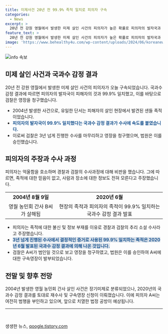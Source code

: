 ```yaml
---
title: 미제사건 20년 전 99.9% 족적 일치로 피의자 구속
categories:
  - News
excerpt: >
  20년 전 강원 영월에서 발생한 미제 살인 사건의 피의자가 높은 확률로 피의자의 발자국과 맞다는 증거로 구속됐다. 2004년 발생한 이 사건은 장기미제로 분류되었지만 2020년에 발견된 발자국과 피의자의 발자국이 99.9% 일치한다는 국과수 감정 결과로 수사가 속도를 내고 있으며, 검찰은 A씨가 범인일 것으로 보고 영장을 청구했다. A씨는 여전히 범행을 부인하고 있지만, 치열한 공방이 예상된다.
feature_text: >
  20년 전 강원 영월에서 발생한 미제 살인 사건의 피의자가 높은 확률로 피의자의 발자국과 맞다는 증거로 구속됐다. 2004년 발생한 이 사건은 장기미제로 분류되었지만 2020년에 발견된 발자국과 피의자의 발자국이 99.9% 일치한다는 국과수 감정 결과로 수사가 속도를 내고 있으며, 검찰은 A씨가 범인일 것으로 보고 영장을 청구했다. A씨는 여전히 범행을 부인하고 있지만, 치열한 공방이 예상된다.
image: 'https://www.behealthy4u.com/wp-content/uploads/2024/06/koreanews.jpg'
---
```


<p><img src="https://www.behealthy4u.com/wp-content/uploads/2024/06/koreanews.jpg" alt="info 속보" /></p>

<h2 data-ke-size="size26">미제 살인 사건과 국과수 감정 결과</h2>

<p data-ke-size="size16">20년 전 강원 영월에서 발생한 미제 살인 사건의 피의자가 오늘 구속되었습니다. 국과수 감정 결과에 따르면 피의자의 발자국이 피해자의 것과 99.9% 일치했고, 이를 바탕으로 검찰은 영장을 청구했습니다.</p>

<ul>
  <li>2004년 발생한 사건으로, 유일한 단서는 피해자의 살인 현장에서 발견된 샌들 족적이었습니다.</li>
  <li><b><span style="color: #1a5490;">피의자의 발자국이 99.9% 일치했다는 국과수 감정 결과가 수사에 속도를 붙였습니다.</span></b></li>
  <li>이로써 검찰은 3년 넘게 진행한 수사를 마무리하고 영장을 청구했으며, 법원은 이를 승인했습니다.</li>
</ul>

<h2 data-ke-size="size26">피의자의 주장과 수사 과정</h2>

<p data-ke-size="size16">피의자는 억울함을 호소하며 경찰과 검찰의 수사과정에 대해 비판을 했습니다. 그에 따르면, 족적에 대한 믿음이 없고, 사람과 장소에 대한 정보도 전혀 모른다고 주장했습니다.</p>

<table>
  <tbody>
    <tr>
      <td style="text-align: center; height: 17px;"><b>2004년 8월 9일</b></td>
      <td style="text-align: center; height: 17px;"><b>2020년 6월</b></td>
    </tr>
    <tr>
      <td style="text-align: center; height: 17px;">영월 농민회 간사 B씨가 살해됨</td>
      <td style="text-align: center; height: 17px;">현장의 족적과 피의자의 족적이 99.9% 일치하는 국과수 감정 결과 발표</td>
    </tr>
  </tbody>
</table>

<ul>
  <li>피의자는 족적에 대한 불신 및 정보 부재를 이유로 경찰과 검찰의 추리 소설 수사라고 주장했습니다.</li>
  <li><b><span style="background-color: #21538527; color: #1a5490;">3년 넘게 진행된 수사에서 결정적인 증거로 사용된 99.9% 일치하는 족적은 2020년 6월 발표된 국과수 감정 결과에 의해 나온 것입니다.</span></b></li>
  <li>검찰은 A씨가 범인일 것으로 보고 영장을 청구하였고, 법원은 이를 승인하여 A씨에 대한 구속영장이 발부되었습니다.</li>
</ul>

<h2 data-ke-size="size26">전말 및 향후 전망</h2>

<p data-ke-size="size16">2004년 발생한 영월 농민회 간사 살인 사건은 장기미제로 분류되었으나, 2020년의 국과수 감정 결과를 토대로 재수사 및 구속영장 신청이 이뤄졌습니다. 이에 피의자 A씨는 여전히 범행을 부인하고 있으며, 앞으로 치열한 법정 공방이 예상됩니다.</p>

<hr>

<p data-ke-size="size16">&nbsp;</p>
생생한 뉴스, <a href="https://qoogle.tistory.com" rel="dofollow">qoogle.tistory.com</a>


